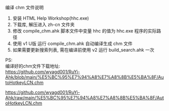 ﻿编译 chm 文件说明   
1. 安装 HTML Help Workshop(hhc.exe)   
2. 下载库, 解压进入 zh-cn 文件夹   
3. 修改 compile_chm.ahk 脚本文件中变量 hhc 的值为 hhc.exe 程序的实际路径   
4. 使用 v1 U版 运行 compile_chm.ahk 自动编译生成 chm 文件   
5. 如果需要更新搜索列表, 需在编译前使用 v2 运行 build_search.ahk 一次   

PS:  
编译好的chm文件下载地址:  
https://github.com/wyagd001/RuYi-Ahk/blob/main/%E5%BC%95%E7%94%A8%E7%A8%8B%E5%BA%8F/AutoHotkeyLCN.chm   

https://github.com/wyagd001/RuYi-Ahk/raw/main/%E5%BC%95%E7%94%A8%E7%A8%8B%E5%BA%8F/AutoHotkeyLCN.chm   